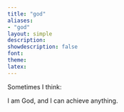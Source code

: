 ```yaml
---
title: "god"
aliases:
- "god"
layout: simple
description: 
showdescription: false
font: 
theme: 
latex: 
---
```


Sometimes I think:

I am God, and I can achieve anything.
